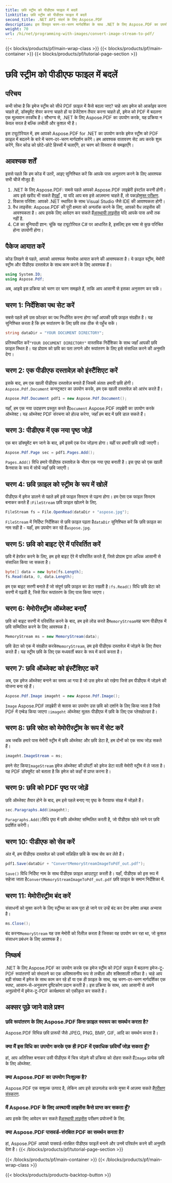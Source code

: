 ```yaml
---
title: छवि स्ट्रीम को पीडीएफ फाइल में बदलें
linktitle: छवि स्ट्रीम को पीडीएफ फाइल में बदलें
second_title: .NET API संदर्भ के लिए Aspose.PDF
description: इस विस्तृत चरण-दर-चरण मार्गदर्शिका के साथ .NET के लिए Aspose.PDF का उपयोग करके आसानी से एक छवि स्ट्रीम को PDF में बदलें। जानें कि छवि-से-PDF रूपांतरण को आसानी से कैसे संभालना है।
weight: 70
url: /hi/net/programming-with-images/convert-image-stream-to-pdf/
---
```


{{< blocks/products/pf/main-wrap-class >}}
{{< blocks/products/pf/main-container >}}
{{< blocks/products/pf/tutorial-page-section >}}

# छवि स्ट्रीम को पीडीएफ फाइल में बदलें

## परिचय

कभी सोचा है कि इमेज स्ट्रीम को सीधे PDF फ़ाइल में कैसे बदला जाए? चाहे आप इमेज को आर्काइव करना चाहते हों, डॉक्यूमेंट शेयर करना चाहते हों या प्रेजेंटेशन तैयार करना चाहते हों, इमेज को PDF में बदलना एक मूल्यवान तरकीब है। सौभाग्य से, .NET के लिए Aspose.PDF का उपयोग करके, यह प्रक्रिया न केवल सरल है बल्कि लचीली और कुशल भी है।

इस ट्यूटोरियल में, हम आपको Aspose.PDF for .NET का उपयोग करके इमेज स्ट्रीम को PDF फ़ाइल में बदलने के बारे में चरण-दर-चरण मार्गदर्शन करेंगे। हम आवश्यक वातावरण सेट अप करके शुरू करेंगे, फिर कोड को छोटे-छोटे हिस्सों में चलाएँगे, हर चरण को विस्तार से समझाएँगे।

## आवश्यक शर्तें

इससे पहले कि हम कोड में उतरें, आइए सुनिश्चित करें कि आपके पास अनुसरण करने के लिए आवश्यक सभी चीजें मौजूद हैं:

1.  .NET के लिए Aspose.PDF: सबसे पहले आपको Aspose.PDF लाइब्रेरी इंस्टॉल करनी होगी। आप इसे खरीद भी सकते हैं[यहाँ](https://purchase.aspose.com/buy) , या यदि आप बस इसे आज़माना चाहते हैं, तो पकड़ो[मुफ्त परीक्षण](https://releases.aspose.com/pdf/net/).
2. विकास परिवेश: आपको .NET स्थापित के साथ Visual Studio जैसे IDE की आवश्यकता होगी।
3.  वैध लाइसेंस: Aspose.PDF की पूरी क्षमता को अनलॉक करने के लिए, आपको वैध लाइसेंस की आवश्यकता है। आप इसके लिए आवेदन कर सकते हैं[अस्थायी लाइसेंस](https://purchase.aspose.com/temporary-license/) यदि आपके पास अभी तक नहीं है.
4. C# का बुनियादी ज्ञान: चूंकि यह ट्यूटोरियल C# पर आधारित है, इसलिए इस भाषा से कुछ परिचित होना उपयोगी होगा।

## पैकेज आयात करें

कोड लिखने से पहले, आपको आवश्यक नेमस्पेस आयात करने की आवश्यकता है। ये फ़ाइल स्ट्रीम, मेमोरी स्ट्रीम और पीडीएफ दस्तावेज़ के साथ काम करने के लिए आवश्यक हैं।

```csharp
using System.IO;
using Aspose.Pdf;
```

अब, आइये इस प्रक्रिया को चरण दर चरण समझते हैं, ताकि आप आसानी से इसका अनुसरण कर सकें।

## चरण 1: निर्देशिका पथ सेट करें

सबसे पहले हमें उस फ़ोल्डर का पथ निर्धारित करना होगा जहाँ आपकी छवि फ़ाइल संग्रहीत है। यह सुनिश्चित करता है कि हम रूपांतरण के लिए छवि तक ठीक से पहुँच सकें।

```csharp
string dataDir = "YOUR DOCUMENT DIRECTORY";
```

 प्रतिस्थापित करें`"YOUR DOCUMENT DIRECTORY"` वास्तविक निर्देशिका के साथ जहाँ आपकी छवि फ़ाइल स्थित है। यह प्रोग्राम को छवि का पता लगाने और रूपांतरण के लिए इसे संसाधित करने की अनुमति देगा।

## चरण 2: एक पीडीएफ दस्तावेज़ को इंस्टैंशिएट करें

 इसके बाद, हम एक खाली पीडीएफ दस्तावेज़ बनाते हैं जिसमें अंततः हमारी छवि होगी।`Aspose.Pdf.Document` कन्स्ट्रक्टर का उपयोग करके, हम एक खाली दस्तावेज़ को आरंभ करते हैं।

```csharp
Aspose.Pdf.Document pdf1 = new Aspose.Pdf.Document();
```

 यहाँ, हम एक नया उदाहरण प्रस्तुत करते हैं`Document` Aspose.PDF लाइब्रेरी का उपयोग करके ऑब्जेक्ट। यह ऑब्जेक्ट PDF संरचना को होल्ड करेगा, जहाँ हम बाद में छवि डाल सकते हैं।

## चरण 3: पीडीएफ में एक नया पृष्ठ जोड़ें

एक बार डॉक्यूमेंट बन जाने के बाद, हमें इसमें एक पेज जोड़ना होगा। यहीं पर हमारी छवि रखी जाएगी।

```csharp
Aspose.Pdf.Page sec = pdf1.Pages.Add();
```

`Pages.Add()` विधि हमारे पीडीएफ दस्तावेज़ के भीतर एक नया पृष्ठ बनाती है। इस पृष्ठ को एक खाली कैनवास के रूप में सोचें जहाँ छवि जाएगी।

## चरण 4: छवि फ़ाइल को स्ट्रीम के रूप में खोलें

 पीडीएफ में इमेज डालने से पहले हमें इसे फाइल सिस्टम से पढ़ना होगा। हम ऐसा एक फाइल सिस्टम बनाकर करते हैं।`FileStream` छवि फ़ाइल खोलने के लिए.

```csharp
FileStream fs = File.OpenRead(dataDir + "aspose.jpg");
```

`FileStream` में निर्दिष्ट निर्देशिका से छवि फ़ाइल पढ़ता है`dataDir` सुनिश्चित करें कि छवि फ़ाइल का नाम सही है - यहाँ, हम उपयोग कर रहे हैं`aspose.jpg`.

## चरण 5: छवि को बाइट ऐरे में परिवर्तित करें

छवि में हेरफेर करने के लिए, हम इसे बाइट ऐरे में परिवर्तित करते हैं, जिसे प्रोग्राम द्वारा अधिक आसानी से संसाधित किया जा सकता है।

```csharp
byte[] data = new byte[fs.Length];
fs.Read(data, 0, data.Length);
```

 हम एक बाइट सरणी बनाते हैं जो संपूर्ण छवि फ़ाइल का डेटा रखती है।`fs.Read()` विधि छवि डेटा को सरणी में पढ़ती है, जिसे फिर रूपांतरण के लिए पास किया जाएगा।

## चरण 6: मेमोरीस्ट्रीम ऑब्जेक्ट बनाएँ

 छवि को बाइट सरणी में परिवर्तित करने के बाद, हम इसे लोड करते हैं`MemoryStream`यह चरण पीडीएफ में छवि सम्मिलित करने के लिए आवश्यक है।

```csharp
MemoryStream ms = new MemoryStream(data);
```

 छवि डेटा को एक में संग्रहीत करके`MemoryStream`, हम इसे पीडीएफ दस्तावेज़ में जोड़ने के लिए तैयार करते हैं। यह स्ट्रीम छवि के लिए एक मध्यवर्ती बफर के रूप में कार्य करता है।

## चरण 7: छवि ऑब्जेक्ट को इंस्टैंशिएट करें

अब, एक इमेज ऑब्जेक्ट बनाने का समय आ गया है जो उस इमेज को रखेगा जिसे हम पीडीएफ में जोड़ने की योजना बना रहे हैं।

```csharp
Aspose.Pdf.Image imageht = new Aspose.Pdf.Image();
```

`Image` Aspose.PDF लाइब्रेरी से क्लास का उपयोग उस छवि को दर्शाने के लिए किया जाता है जिसे PDF में एम्बेड किया जाएगा।`imageht` ऑब्जेक्ट मूलतः पीडीएफ में छवि के लिए एक प्लेसहोल्डर है।

## चरण 8: छवि स्रोत को मेमोरीस्ट्रीम के रूप में सेट करें

अब जबकि हमारे पास मेमोरी स्ट्रीम में छवि ऑब्जेक्ट और छवि डेटा है, हम दोनों को एक साथ जोड़ सकते हैं।

```csharp
imageht.ImageStream = ms;
```

 हमने सेट किया`ImageStream` इमेज ऑब्जेक्ट की प्रॉपर्टी को इमेज डेटा वाली मेमोरी स्ट्रीम में ले जाता है। यह PDF डॉक्यूमेंट को बताता है कि इमेज को कहाँ से प्राप्त करना है।

## चरण 9: छवि को PDF पृष्ठ पर जोड़ें

छवि ऑब्जेक्ट तैयार होने के बाद, हम इसे पहले बनाए गए पृष्ठ के पैराग्राफ संग्रह में जोड़ते हैं।

```csharp
sec.Paragraphs.Add(imageht);
```

`Paragraphs.Add()`विधि पृष्ठ में छवि ऑब्जेक्ट सम्मिलित करती है, जो पीडीएफ खोले जाने पर छवि प्रदर्शित करेगी।

## चरण 10: पीडीएफ को सेव करें

अंत में, हम पीडीएफ दस्तावेज़ को उसमें सन्निहित छवि के साथ सेव कर लेते हैं।

```csharp
pdf1.Save(dataDir + "ConvertMemoryStreamImageToPdf_out.pdf");
```

`Save()` विधि निर्दिष्ट नाम के साथ पीडीएफ फ़ाइल आउटपुट करती है। यहाँ, पीडीएफ को इस रूप में सहेजा जाता है`ConvertMemoryStreamImageToPdf_out.pdf` छवि फ़ाइल के समान निर्देशिका में.

## चरण 11: मेमोरीस्ट्रीम बंद करें

संसाधनों को मुक्त करने के लिए स्ट्रीम्स का काम पूरा हो जाने पर उन्हें बंद कर देना हमेशा अच्छा अभ्यास है।

```csharp
ms.Close();
```

बंद करना`MemoryStream` यह उस मेमोरी को रिलीज़ करता है जिसका वह उपयोग कर रहा था, जो कुशल संसाधन प्रबंधन के लिए आवश्यक है।

## निष्कर्ष

.NET के लिए Aspose.PDF का उपयोग करके एक इमेज स्ट्रीम को PDF फ़ाइल में बदलना इमेज-टू-PDF रूपांतरणों को संभालने का एक अविश्वसनीय रूप से लचीला और शक्तिशाली तरीका है। चाहे आप बड़ी संख्या में इमेज के साथ काम कर रहे हों या एक ही फ़ाइल के साथ, यह चरण-दर-चरण मार्गदर्शिका एक स्पष्ट, आसान-से-अनुसरण दृष्टिकोण प्रदान करती है। इस प्रक्रिया के साथ, आप आसानी से अपने अनुप्रयोगों में इमेज-टू-PDF कार्यक्षमता को एकीकृत कर सकते हैं।

## अक्सर पूछे जाने वाले प्रश्न

### छवि रूपांतरण के लिए Aspose.PDF किस फ़ाइल स्वरूप का समर्थन करता है?
Aspose.PDF विभिन्न छवि प्रारूपों जैसे JPEG, PNG, BMP, GIF, आदि का समर्थन करता है।

### क्या मैं इस विधि का उपयोग करके एक ही PDF में एकाधिक छवियाँ जोड़ सकता हूँ?
 हां, आप अतिरिक्त बनाकर उसी पीडीएफ में चित्र जोड़ने की प्रक्रिया को दोहरा सकते हैं`Image` प्रत्येक छवि के लिए ऑब्जेक्ट.

### क्या Aspose.PDF का उपयोग निःशुल्क है?
 Aspose.PDF एक सशुल्क उत्पाद है, लेकिन आप इसे डाउनलोड करके मुफ्त में आज़मा सकते हैं[परीक्षण संस्करण](https://releases.aspose.com/pdf/net/).

### मैं Aspose.PDF के लिए अस्थायी लाइसेंस कैसे प्राप्त कर सकता हूँ?
 आप इसके लिए आवेदन कर सकते हैं[अस्थायी लाइसेंस](https://purchase.aspose.com/temporary-license/) परीक्षण प्रयोजनों के लिए.

### क्या Aspose.PDF पासवर्ड-संरक्षित PDF का समर्थन करता है?
हां, Aspose.PDF आपको पासवर्ड-संरक्षित पीडीएफ फाइलें बनाने और उनमें परिवर्तन करने की अनुमति देता है।
{{< /blocks/products/pf/tutorial-page-section >}}

{{< /blocks/products/pf/main-container >}}
{{< /blocks/products/pf/main-wrap-class >}}

{{< blocks/products/products-backtop-button >}}

